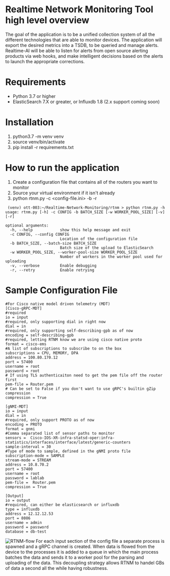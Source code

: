 # Realtime Network Monitoring Tool high level overview
The goal of the application is to be a unified collection system of all the different technologies that are able to monitor devices.  The application will export the desired metrics into a TSDB, to be queried and manage alerts. Realtime-AI will be able to listen for alerts from open source alerting products via web hooks, and make intelligent decisions based on the alerts to launch the appropriate corrections. 

# Requirements
* Python 3.7 or higher 
* ElasticSearch 7.X or greater, or Influxdb 1.8 (2.x support coming soon)

# Installation 
1. python3.7 -m venv venv 
2. source venv/bin/activate 
3. pip install -r requirements.txt 

# How to run the application 
1. Create a configuration file that contains all of the routers you want to monitor
2. Source your virtual environment if it isn't already
3. python rtnm.py -c <config-file.ini> -b <batch size> -r <Retry if router is down or goes down>
 
```
 (venv) ott-003:~/Realtime-Network-Monitoring/rtnm > python rtnm.py -h
usage: rtnm.py [-h] -c CONFIG -b BATCH_SIZE [-w WORKER_POOL_SIZE] [-v] [-r]

optional arguments:
  -h, --help            show this help message and exit
  -c CONFIG, --config CONFIG
                        Location of the configuration file
  -b BATCH_SIZE, --batch-size BATCH_SIZE
                        Batch size of the upload to ElasticSearch
  -w WORKER_POOL_SIZE, --worker-pool-size WORKER_POOL_SIZE
                        Number of workers in the worker pool used for uploading
  -v, --verbose         Enable debugging
  -r, --retry           Enable retrying
 ```

  
# Sample Configuration File  
```
#For Cisco native model driven telemetry (MDT)
[Cisco-gRPC-MDT]
#required
io = input
#required, only supporting dial in right now
dial = in
#required, only supporting self-describing-gpb as of now
encoding = self-describing-gpb
#required, letting RTNM know we are using cisco native proto
format = cisco-ems
#A list of subscriptions to subscribe to on the box
subscriptions = CPU, MEMORY, DPA
address = 100.80.170.12
port = 57400
username = root
password = root
# If using TLS authenticaiton need to get the pem file off the router first
pem-file = Router.pem
# Can be set to False if you don't want to use gRPC's builtin gZip compression 
compression = True

[gNMI-MDT]
io = input
dial = in
#required, only support PROTO as of now
encoding = PROTO
format = gnmi
#Comma separated list of sensor paths to monitor
sensors =  Cisco-IOS-XR-infra-statsd-oper:infra-statistics/interfaces/interface/latest/generic-counters
sample-interval = 30
#Type of mode to sample, defined in the gNMI proto file
subscription-mode = SAMPLE
stream-mode = STREAM
address = 10.8.70.2
port = 57400
username = root
password = lablab
pem-file =  Router.pem
compression = True

[Output]
io = output
#required, can either be elasticsearch or influxdb
type = influxdb
address = 12.12.12.53
port = 8086
username = admin
password = password
database = db-test

```
 
![RTNM-flow](https://user-images.githubusercontent.com/365160/121396186-1ea27880-c921-11eb-865a-a7170f013407.png)
For each input section of the config file a separate process is spawned and a gRPC channel is created.
When data is flowed from the device to the processes it is added to a queue in which the main process batches the data and sends it to a worker pool for the parsing and uploading of the data.  This decoupling strategy allows RTNM to handel GBs of data a second all the while having robustness.

